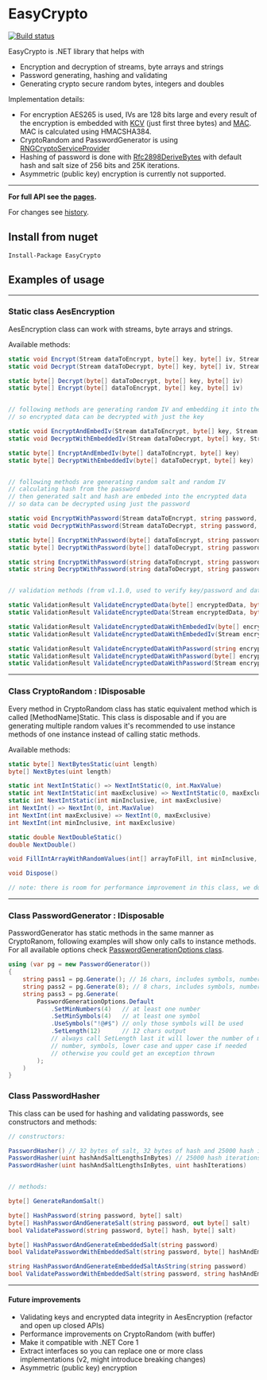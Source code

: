 # EasyCrypto

[![Build status](https://ci.appveyor.com/api/projects/status/6py1gx536fn0tu2j?svg=true)](https://ci.appveyor.com/project/ProjectMona/easycrypto)

EasyCrypto is .NET library that helps with
- Encryption and decryption of streams, byte arrays and strings
- Password generating, hashing and validating
- Generating crypto secure random bytes, integers and doubles

Implementation details:
- For encryption AES265 is used, IVs are 128 bits large and every 
result of the encryption is embedded with [KCV](https://en.wikipedia.org/wiki/Key_checksum_value) (just first three bytes)
and [MAC](https://en.wikipedia.org/wiki/Message_authentication_code). MAC is calculated using HMACSHA384.
- CryptoRandom and PasswordGenerator is using [RNGCryptoServiceProvider](https://msdn.microsoft.com/en-us/library/system.security.cryptography.rngcryptoserviceprovider.aspx)
- Hashing of password is done with [Rfc2898DeriveBytes](msdn.microsoft.com/en-us/library/system.security.cryptography.rfc2898derivebytes.aspx)
with default hash and salt size of 256 bits and 25K iterations.
- Asymmetric (public key) encryption is currently not supported.

---

**For full API see the [pages](https://stanac.github.io/EasyCrypto/).**

For changes see [history](https://github.com/stanac/EasyCrypto/blob/master/HISTORY.md).

## Install from nuget

```
Install-Package EasyCrypto
```

## Examples of usage

---

### Static class AesEncryption

AesEncryption class can work with streams, byte arrays and strings. 

Available methods:

```cs
static void Encrypt(Stream dataToEncrypt, byte[] key, byte[] iv, Stream destination)
static void Decrypt(Stream dataToDecrypt, byte[] key, byte[] iv, Stream destination)

static byte[] Decrypt(byte[] dataToDecrypt, byte[] key, byte[] iv) 
static byte[] Encrypt(byte[] dataToEncrypt, byte[] key, byte[] iv)


// following methods are generating random IV and embedding it into the encrypted data
// so encrypted data can be decrypted with just the key

static void EncryptAndEmbedIv(Stream dataToEncrypt, byte[] key, Stream destination)
static void DecryptWithEmbeddedIv(Stream dataToDecrypt, byte[] key, Stream destination)

static byte[] EncryptAndEmbedIv(byte[] dataToEncrypt, byte[] key)
static byte[] DecryptWithEmbeddedIv(byte[] dataToDecrypt, byte[] key) 


// following methods are generating random salt and random IV
// calculating hash from the password
// then generated salt and hash are embeded into the encrypted data
// so data can be decrypted using just the password

static void EncryptWithPassword(Stream dataToEncrypt, string password, Stream destination)
static void DecryptWithPassword(Stream dataToDecrypt, string password, Stream destination)

static byte[] EncryptWithPassword(byte[] dataToEncrypt, string password)
static byte[] DecryptWithPassword(byte[] dataToDecrypt, string password)

static string EncryptWithPassword(string dataToEncrypt, string password)
static string DecryptWithPassword(string dataToDecrypt, string password)


// validation methods (from v1.1.0, used to verify key/password and data integrity):

static ValidationResult ValidateEncryptedData(byte[] encryptedData, byte[] key, byte[] iv)
static ValidationResult ValidateEncryptedData(Stream encryptedData, byte[] key, byte[] iv)

static ValidationResult ValidateEncryptedDataWithEmbededIv(byte[] encryptedData, byte[] key)
static ValidationResult ValidateEncryptedDataWithEmbededIv(Stream encryptedData, byte[] key)

static ValidationResult ValidateEncryptedDataWithPassword(string encryptedData, string password)
static ValidationResult ValidateEncryptedDataWithPassword(byte[] encryptedData, string password)
static ValidationResult ValidateEncryptedDataWithPassword(Stream encryptedData, string password)
```

---

### Class CryptoRandom : IDisposable

Every method in CryptoRandom class has static equivalent method which is called [MethodName]Static.
This class is disposable and if you are generating multiple random values it's recommended to use 
instance methods of one instance instead of calling static methods.

Available methods:

```cs
static byte[] NextBytesStatic(uint length)
byte[] NextBytes(uint length)

static int NextIntStatic() => NextIntStatic(0, int.MaxValue)
static int NextIntStatic(int maxExclusive) => NextIntStatic(0, maxExclusive)
static int NextIntStatic(int minInclusive, int maxExclusive)
int NextInt() => NextInt(0, int.MaxValue)
int NextInt(int maxExclusive) => NextInt(0, maxExclusive)
int NextInt(int minInclusive, int maxExclusive)

static double NextDoubleStatic()
double NextDouble()

void FillIntArrayWithRandomValues(int[] arrayToFill, int minInclusive, int maxExclusive)

void Dispose()

// note: there is room for performance improvement in this class, we don't use any buffer at the moment
```

---

### Class PasswordGenerator : IDisposable

PasswordGenerator has static methods in the same manner as CryptoRanom, following examples will
show only calls to instance methods. For all available options check [PasswordGenerationOptions class](https://stanac.github.io/EasyCrypto/EasyCrypto/PasswordGenerationOptions.htm).

```cs
using (var pg = new PasswordGenerator())
{
    string pass1 = pg.Generate(); // 16 chars, includes symbols, numbers, lower and upper case letters
    string pass2 = pg.Generate(8); // 8 chars, includes symbols, numbers, lower and upper case letters
    string pass3 = pg.Generate(
        PasswordGenerationOptions.Default
            .SetMinNumbers(4)   // at least one number
            .SetMinSymbols(4)   // at least one symbol
            .UseSymbols("!@#$") // only those symbols will be used
            .SetLength(12)      // 12 chars output
            // always call SetLength last it will lower the number of min values for 
            // number, symbols, lower case and upper case if needed
            // otherwise you could get an exception thrown
        );
    )
}
```

### Class PasswordHasher
This class can be used for hashing and validating passwords, see constructors and methods:
```cs
// constructors:

PasswordHasher() // 32 bytes of salt, 32 bytes of hash and 25000 hash iterations
PasswordHasher(uint hashAndSaltLengthsInBytes) // 25000 hash iterations
PasswordHasher(uint hashAndSaltLengthsInBytes, uint hashIterations)


// methods:

byte[] GenerateRandomSalt()

byte[] HashPassword(string password, byte[] salt)
byte[] HashPasswordAndGenerateSalt(string password, out byte[] salt)
bool ValidatePassword(string password, byte[] hash, byte[] salt)

byte[] HashPasswordAndGenerateEmbeddedSalt(string password)
bool ValidatePasswordWithEmbeddedSalt(string password, byte[] hashAndEmbeddedSalt)

string HashPasswordAndGenerateEmbeddedSaltAsString(string password)
bool ValidatePasswordWithEmbeddedSalt(string password, string hashAndEmbeddedSalt)
```

---

#### Future improvements
- Validating keys and encrypted data integrity in AesEncryption (refactor and open up closed APIs)
- Performance improvements on CryptoRandom (with buffer)
- Make it compatible with .NET Core 1
- Extract interfaces so you can replace one or more class implementations (v2, might introduce breaking changes)
- Asymmetric (public key) encryption 